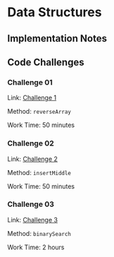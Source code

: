 # Data Structures

## Implementation Notes

## Code Challenges

### Challenge 01

Link: [Challenge 1](challenge-1/README.md)

Method: `reverseArray`

Work Time: 50 minutes

### Challenge 02

Link: [Challenge 2](challenge-2/README.md)

Method: `insertMiddle`

Work Time: 50 minutes

### Challenge 03

Link: [Challenge 3](challenge-3/README.md)

Method: `binarySearch`

Work Time: 2 hours
